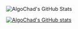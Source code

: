 <img src="https://github-readme-streak-stats.herokuapp.com/?user=AlgoChad&theme=default&hide_border=true" alt="AlgoChad's GitHub Stats" />

[![AlgoChad's GitHub stats](https://burn-profile-stats.vercel.app?username=AlgoChad)](https://github.com/anuraghazra/github-readme-stats)
